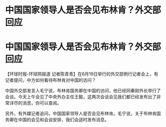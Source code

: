 # 中国国家领导人是否会见布林肯？外交部回应

# 中国国家领导人是否会见布林肯？外交部回应

【环球时报-环球网报道 记者陈青青】在6月19日举行的外交部例行记者会上，有记者提问，中方如何看待布林肯对中国的访问？

中国外交部发言人毛宁说，布林肯国务卿在中国的访问，他已经同秦刚外长举行了会谈。今天上午会见了中央外办主任王毅，这两次会谈会见我们都已经发布出了非常详尽的消息，你可以查阅。

另外，有外媒记者追问，中国国家领导人是否会见布林肯。毛宁说，关于布林肯国务卿在中国的会见和会谈安排，我们会适时发布消息。

